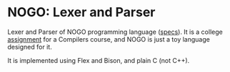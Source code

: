 NOGO: Lexer and Parser
======================

Lexer and Parser of NOGO programming language
([specs](http://ccia.ei.uvigo.es/docencia/PL/doc/nogo.html)). It is a college
[assignment](http://ccia.ei.uvigo.es/docencia/PL/practicas1213/practica.html)
for a Compilers course, and NOGO is just a toy language designed for it.

It is implemented using Flex and Bison, and plain C (not C++).

